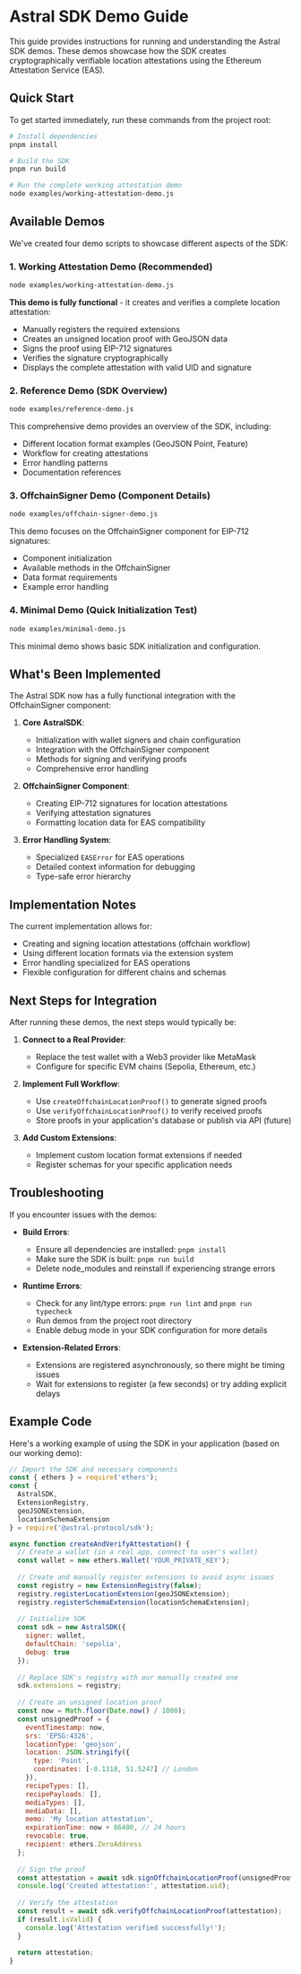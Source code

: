 # Astral SDK Demo Guide

This guide provides instructions for running and understanding the Astral SDK demos. These demos showcase how the SDK creates cryptographically verifiable location attestations using the Ethereum Attestation Service (EAS). 

## Quick Start 

To get started immediately, run these commands from the project root:

```bash
# Install dependencies
pnpm install

# Build the SDK
pnpm run build

# Run the complete working attestation demo
node examples/working-attestation-demo.js
```

## Available Demos

We've created four demo scripts to showcase different aspects of the SDK:

### 1. Working Attestation Demo (Recommended)
```bash
node examples/working-attestation-demo.js
```
**This demo is fully functional** - it creates and verifies a complete location attestation:
- Manually registers the required extensions
- Creates an unsigned location proof with GeoJSON data
- Signs the proof using EIP-712 signatures
- Verifies the signature cryptographically
- Displays the complete attestation with valid UID and signature

### 2. Reference Demo (SDK Overview)
```bash
node examples/reference-demo.js
```
This comprehensive demo provides an overview of the SDK, including:
- Different location format examples (GeoJSON Point, Feature)
- Workflow for creating attestations
- Error handling patterns
- Documentation references

### 3. OffchainSigner Demo (Component Details)
```bash
node examples/offchain-signer-demo.js
```
This demo focuses on the OffchainSigner component for EIP-712 signatures:
- Component initialization
- Available methods in the OffchainSigner
- Data format requirements
- Example error handling

### 4. Minimal Demo (Quick Initialization Test)
```bash
node examples/minimal-demo.js
```
This minimal demo shows basic SDK initialization and configuration.

## What's Been Implemented

The Astral SDK now has a fully functional integration with the OffchainSigner component:

1. **Core AstralSDK**:
   - Initialization with wallet signers and chain configuration
   - Integration with the OffchainSigner component
   - Methods for signing and verifying proofs
   - Comprehensive error handling

2. **OffchainSigner Component**:
   - Creating EIP-712 signatures for location attestations
   - Verifying attestation signatures
   - Formatting location data for EAS compatibility

3. **Error Handling System**:
   - Specialized `EASError` for EAS operations
   - Detailed context information for debugging
   - Type-safe error hierarchy

## Implementation Notes

The current implementation allows for:
- Creating and signing location attestations (offchain workflow)
- Using different location formats via the extension system
- Error handling specialized for EAS operations
- Flexible configuration for different chains and schemas

## Next Steps for Integration

After running these demos, the next steps would typically be:

1. **Connect to a Real Provider**: 
   - Replace the test wallet with a Web3 provider like MetaMask
   - Configure for specific EVM chains (Sepolia, Ethereum, etc.)

2. **Implement Full Workflow**:
   - Use `createOffchainLocationProof()` to generate signed proofs
   - Use `verifyOffchainLocationProof()` to verify received proofs
   - Store proofs in your application's database or publish via API (future)

3. **Add Custom Extensions**:
   - Implement custom location format extensions if needed
   - Register schemas for your specific application needs

## Troubleshooting

If you encounter issues with the demos:

- **Build Errors**: 
  - Ensure all dependencies are installed: `pnpm install`
  - Make sure the SDK is built: `pnpm run build`
  - Delete node_modules and reinstall if experiencing strange errors

- **Runtime Errors**:
  - Check for any lint/type errors: `pnpm run lint` and `pnpm run typecheck`
  - Run demos from the project root directory
  - Enable debug mode in your SDK configuration for more details

- **Extension-Related Errors**:
  - Extensions are registered asynchronously, so there might be timing issues
  - Wait for extensions to register (a few seconds) or try adding explicit delays

## Example Code

Here's a working example of using the SDK in your application (based on our working demo):

```javascript
// Import the SDK and necessary components
const { ethers } = require('ethers');
const {
  AstralSDK,
  ExtensionRegistry,
  geoJSONExtension,
  locationSchemaExtension
} = require('@astral-protocol/sdk');

async function createAndVerifyAttestation() {
  // Create a wallet (in a real app, connect to user's wallet)
  const wallet = new ethers.Wallet('YOUR_PRIVATE_KEY');
  
  // Create and manually register extensions to avoid async issues
  const registry = new ExtensionRegistry(false);
  registry.registerLocationExtension(geoJSONExtension);
  registry.registerSchemaExtension(locationSchemaExtension);
  
  // Initialize SDK
  const sdk = new AstralSDK({
    signer: wallet,
    defaultChain: 'sepolia',
    debug: true
  });
  
  // Replace SDK's registry with our manually created one
  sdk.extensions = registry;
  
  // Create an unsigned location proof
  const now = Math.floor(Date.now() / 1000);
  const unsignedProof = {
    eventTimestamp: now,
    srs: 'EPSG:4326',
    locationType: 'geojson',
    location: JSON.stringify({
      type: 'Point',
      coordinates: [-0.1318, 51.5247] // London
    }),
    recipeTypes: [],
    recipePayloads: [],
    mediaTypes: [],
    mediaData: [],
    memo: 'My location attestation',
    expirationTime: now + 86400, // 24 hours
    revocable: true,
    recipient: ethers.ZeroAddress
  };
  
  // Sign the proof
  const attestation = await sdk.signOffchainLocationProof(unsignedProof);
  console.log('Created attestation:', attestation.uid);
  
  // Verify the attestation
  const result = await sdk.verifyOffchainLocationProof(attestation);
  if (result.isValid) {
    console.log('Attestation verified successfully!');
  }
  
  return attestation;
}
```